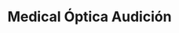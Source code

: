 ---
title: "Medical Óptica Audición"
url: /vitoria-gasteiz/medical-optica-audicion-posta-kalea-calle-postas/
shop: Optiker
---